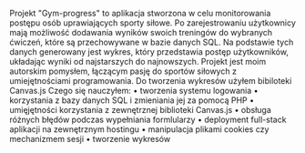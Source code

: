 Projekt "Gym-progress" to aplikacja stworzona w celu monitorowania postępu osób uprawiających sporty siłowe. Po zarejestrowaniu użytkownicy mają możliwość dodawania wyników swoich treningów do wybranych ćwiczeń, które są przechowywane w bazie danych SQL. Na podstawie tych danych generowany jest wykres, który przedstawia postęp użytkowników, układając wyniki od najstarszych do najnowszych. Projekt jest moim autorskim pomysłem, łączącym pasję do sportów siłowych z umiejętnościami programowania. Do tworzenia wykresów użyłem bibiloteki Canvas.js
Czego się nauczyłem:
•	tworzenia systemu logowania
•	korzystania z bazy danych SQL i zmieniania jej za pomocą PHP
•	umięjętności korzystania z zewnętrznej biblioteki Canvas.js
•	obsługa różnych błędów podczas wypełniania formlularzy
•	deployment full-stack aplikacji na zewnętrznym hostingu
•	manipulacja plikami cookies czy mechanizmem sesji
•	tworzenie wykresów
